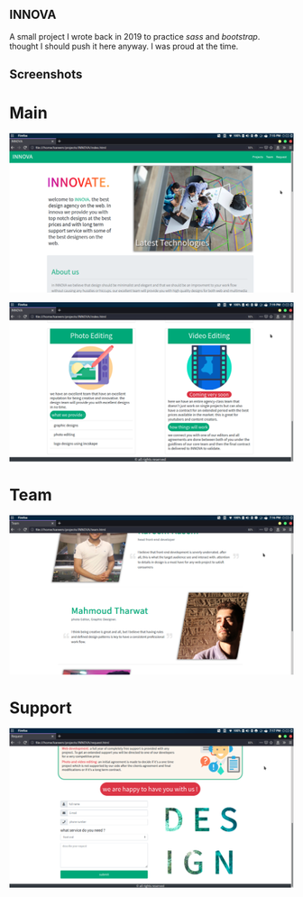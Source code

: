 ## INNOVA
A small project I wrote back in 2019 to practice *sass* and *bootstrap*.\
thought I should push it here anyway. I was proud at the time.

## Screenshots
# Main
![Main](screenshots/main.png?raw=true "Main")

![Main](screenshots/main2.png?raw=true "Main")

# Team
![Team](screenshots/team.png?raw=true "Team")

# Support
![Support](screenshots/support.png?raw=true "Support")
